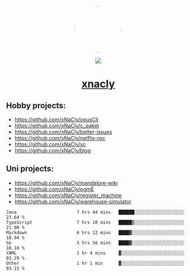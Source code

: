 <p align="center">
  <img style="border-radius: 100px" width="128" height="128" src="https://avatars.githubusercontent.com/u/47723417?v=4"/>
</p>
<p align="center">
  <img src="https://komarev.com/ghpvc/?username=xnacly&&style=flat-square"/>
</p>

<h1 align="center"><a href="https://xnacly.me"> xnacly</a> </h1>

## Hobby projects:
- https://github.com/xNaCly/opusCli
- https://github.com/xNaCly/c_paket
- https://github.com/xNaCly/better-issues
- https://github.com/xNaCly/netflix-rpc
- https://github.com/xNaCly/xc
- https://github.com/xNaCly/blog

## Uni projects:
- https://github.com/xNaCly/mandalore-wiki
- https://github.com/xNaCly/pgmE
- https://github.com/xNaCly/register_machine
- https://github.com/xNaCly/warehouse-simulator


<!--START_SECTION:waka-->

```text
Java                       7 hrs 44 mins   ██████░░░░░░░░░░░░░░░░░░░   23.64 %
TypeScript                 7 hrs 10 mins   █████▒░░░░░░░░░░░░░░░░░░░   21.90 %
Markdown                   6 hrs 12 mins   ████▓░░░░░░░░░░░░░░░░░░░░   18.94 %
Go                         5 hrs 56 mins   ████▓░░░░░░░░░░░░░░░░░░░░   18.16 %
YAML                       1 hr 4 mins     ▓░░░░░░░░░░░░░░░░░░░░░░░░   03.29 %
Other                      1 hr 1 min      ▓░░░░░░░░░░░░░░░░░░░░░░░░   03.15 %
```

<!--END_SECTION:waka-->
